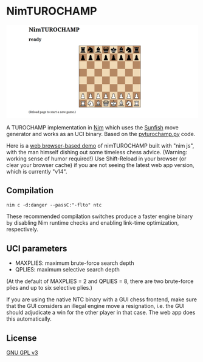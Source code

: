 # NimTUROCHAMP

![screenshot](ntc.png "NimTUROCHAMP screenshot")

A TUROCHAMP implementation in [Nim](https://nim-lang.org/) which uses the [Sunfish](https://github.com/thomasahle/sunfish) move generator and works as an UCI binary. Based on the [pyturochamp.py](https://github.com/mdoege/PyTuroChamp) code.

Here is a [web browser-based demo](https://mdoege.github.io/nimTUROCHAMP/) of nimTUROCHAMP built with "nim js", with the man himself dishing out some timeless chess advice. (Warning: working sense of humor required!) Use Shift-Reload in your browser (or clear your browser cache) if you are not seeing the latest web app version, which is currently "v14".

## Compilation

    nim c -d:danger --passC:"-flto" ntc

These recommended compilation switches produce a faster engine binary by disabling Nim runtime checks and enabling link-time optimization, respectively.

## UCI parameters

* MAXPLIES: maximum brute-force search depth
* QPLIES: maximum selective search depth

(At the default of MAXPLIES = 2 and QPLIES = 8, there are two brute-force plies and up to six selective plies.)

If you are using the native NTC binary with a GUI chess frontend, make sure that the GUI considers an illegal engine move a resignation, i.e. the GUI should adjudicate a win for the other player in that case. The web app does this automatically.

## License

[GNU GPL v3](https://www.gnu.org/licenses/gpl-3.0.en.html)

